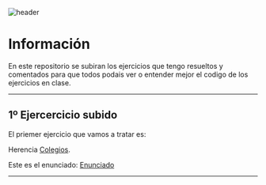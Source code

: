 ![header](https://capsule-render.vercel.app/api?type=waving&height=300&color=gradient&text=DAW)
# Información
En este repositorio se subiran los ejercicios que tengo resueltos y comentados para que todos podais ver o entender mejor el codigo de los ejercicios en clase.
** **
## 1º Ejercercicio subido
 El priemer ejercicio que vamos a tratar es:
 
Herencia [Colegios](https://github.com/Enraxk/DAW/tree/master/Herencia/Colegios).

Este es el enunciado: [Enunciado](https://github.com/Enraxk/DAW/blob/master/Herencia/Colegios/Enunciado) 

** **



